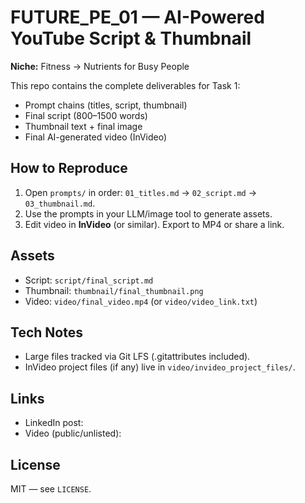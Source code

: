 # FUTURE_PE_01 — AI-Powered YouTube Script & Thumbnail
**Niche:** Fitness → Nutrients for Busy People

This repo contains the complete deliverables for Task 1:
- Prompt chains (titles, script, thumbnail)
- Final script (800–1500 words)
- Thumbnail text + final image
- Final AI-generated video (InVideo)

## How to Reproduce
1) Open `prompts/` in order: `01_titles.md` → `02_script.md` → `03_thumbnail.md`.  
2) Use the prompts in your LLM/image tool to generate assets.  
3) Edit video in **InVideo** (or similar). Export to MP4 or share a link.  

## Assets
- Script: `script/final_script.md`  
- Thumbnail: `thumbnail/final_thumbnail.png`  
- Video: `video/final_video.mp4` (or `video/video_link.txt`)  

## Tech Notes
- Large files tracked via Git LFS (.gitattributes included).  
- InVideo project files (if any) live in `video/invideo_project_files/`.

## Links
- LinkedIn post: <ADD YOUR POST URL HERE>
- Video (public/unlisted): <ADD VIDEO URL OR KEEP MP4 IN REPO>

## License
MIT — see `LICENSE`.
